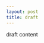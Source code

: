 ```yaml
---
layout: post
title: draft
---
```


<!-- will serve default date of the current/latest updated date -->
draft content